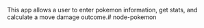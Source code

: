 This app allows a user to enter pokemon information, get stats,  and calculate a move damage outcome.# node-pokemon
